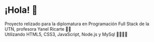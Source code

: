 <h1>¡Hola! 👋 </h1>
Proyecto relizado para la diplomatura en Programación Full Stack de la UTN, profesora Yanel Ricarte 💪🏻<br>
Utilizando HTML5, CSS3, JavaScript, Node.js y MySql 👨🏻‍💻✨
